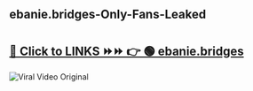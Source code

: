 
 ## ebanie.bridges-Only-Fans-Leaked

# <h2><a href="https://clipsfans.com/ebanie.bridges&ref=git">🔗 Click to LINKS ⏩⏩ 👉 🟢 ebanie.bridges </a></h2>

<a href="https://clipsfans.com/ebanie.bridges&ref=git" rel="nofollow" data-target="animated-image.originalLink"><img src="https://i.ibb.co.com/xMMVF88/686577567.gif" alt="Viral Video Original" style="max-width: 100%; display: inline-block;" data-target="animated-image.originalImage"></a>
